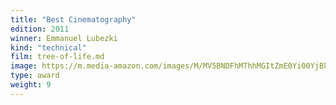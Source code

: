 ```yaml
---
title: "Best Cinematography"
edition: 2011
winner: Emmanuel Lubezki
kind: "technical"
film: tree-of-life.md
image: https://m.media-amazon.com/images/M/MV5BNDFhMThhMGItZmE0Yi00YjBkLTgwNzItZjBhYzAwOTc5NWJhXkEyXkFqcGc@._V1_FMjpg_UX1280_.jpg
type: award
weight: 9
---
```


